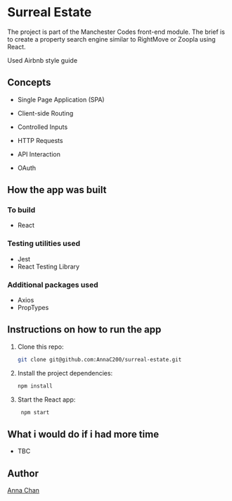 # Surreal Estate

The project is part of the Manchester Codes front-end module.  The brief is to create a property search engine similar to RightMove or Zoopla using React.

Used Airbnb style guide 

## Concepts

- Single Page Application (SPA)

- Client-side Routing

- Controlled Inputs

- HTTP Requests

- API Interaction

- OAuth

## How the app was built

### To build

- React

### Testing utilities used

- Jest
- React Testing Library

### Additional packages used

- Axios
- PropTypes

## Instructions on how to run the app 

1. Clone this repo:

    ``` bash
    git clone git@github.com:AnnaC200/surreal-estate.git
    ```

2. Install the project dependencies:

    ``` bash
    npm install
    ```

3. Start the React app:

    ``` bash
     npm start
    ```

## What i would do if i had more time

- TBC

## Author

[Anna Chan](https://twitter.com/annachan200)
